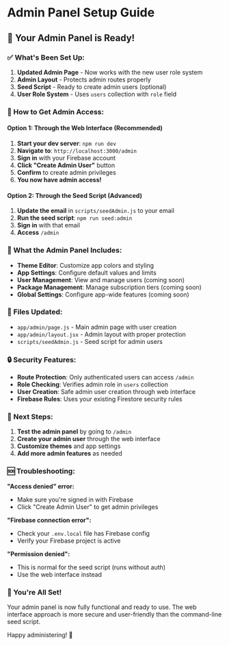 # Admin Panel Setup Guide

## 🎉 Your Admin Panel is Ready!

### ✅ What's Been Set Up:

1. **Updated Admin Page** - Now works with the new user role system
2. **Admin Layout** - Protects admin routes properly
3. **Seed Script** - Ready to create admin users (optional)
4. **User Role System** - Uses `users` collection with `role` field

### 🚀 How to Get Admin Access:

#### Option 1: Through the Web Interface (Recommended)
1. **Start your dev server**: `npm run dev`
2. **Navigate to**: `http://localhost:3000/admin`
3. **Sign in** with your Firebase account
4. **Click "Create Admin User"** button
5. **Confirm** to create admin privileges
6. **You now have admin access!**

#### Option 2: Through the Seed Script (Advanced)
1. **Update the email** in `scripts/seedAdmin.js` to your email
2. **Run the seed script**: `npm run seed:admin`
3. **Sign in** with that email
4. **Access** `/admin`

### 🔧 What the Admin Panel Includes:

- **Theme Editor**: Customize app colors and styling
- **App Settings**: Configure default values and limits
- **User Management**: View and manage users (coming soon)
- **Package Management**: Manage subscription tiers (coming soon)
- **Global Settings**: Configure app-wide features (coming soon)

### 📁 Files Updated:

- `app/admin/page.js` - Main admin page with user creation
- `app/admin/layout.jsx` - Admin layout with proper protection
- `scripts/seedAdmin.js` - Seed script for admin users

### 🔒 Security Features:

- **Route Protection**: Only authenticated users can access `/admin`
- **Role Checking**: Verifies admin role in `users` collection
- **User Creation**: Safe admin user creation through web interface
- **Firebase Rules**: Uses your existing Firestore security rules

### 🎯 Next Steps:

1. **Test the admin panel** by going to `/admin`
2. **Create your admin user** through the web interface
3. **Customize themes** and app settings
4. **Add more admin features** as needed

### 🆘 Troubleshooting:

**"Access denied" error:**
- Make sure you're signed in with Firebase
- Click "Create Admin User" to get admin privileges

**"Firebase connection error":**
- Check your `.env.local` file has Firebase config
- Verify your Firebase project is active

**"Permission denied":**
- This is normal for the seed script (runs without auth)
- Use the web interface instead

### 🌟 You're All Set!

Your admin panel is now fully functional and ready to use. The web interface approach is more secure and user-friendly than the command-line seed script.

Happy administering! 🎉
